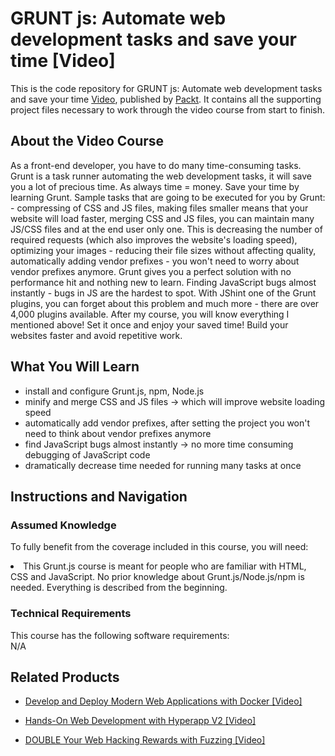 


# GRUNT js: Automate web development tasks and save your time [Video]
This is the code repository for GRUNT js: Automate web development tasks and save your time [Video](https://www.packtpub.com/web-development/grunt-js-automate-web-development-tasks-and-save-your-time-video), published by [Packt](https://www.packtpub.com/?utm_source=github). It contains all the supporting project files necessary to work through the video course from start to finish.
## About the Video Course
As a front-end developer, you have to do many time-consuming tasks. Grunt is a task runner automating the web development tasks, it will save you a lot of precious time. As always time = money. Save your time by learning Grunt. Sample tasks that are going to be executed for you by Grunt: - compressing of CSS and JS files, making files smaller means that your website will load faster, merging CSS and JS files, you can maintain many JS/CSS files and at the end user only one. This is decreasing the number of required requests (which also improves the website's loading speed), optimizing your images - reducing their file sizes without affecting quality, automatically adding vendor prefixes - you won't need to worry about vendor prefixes anymore. Grunt gives you a perfect solution with no performance hit and nothing new to learn. Finding JavaScript bugs almost instantly - bugs in JS are the hardest to spot. With JShint one of the Grunt plugins, you can forget about this problem and much more - there are over 4,000 plugins available. After my course, you will know everything I mentioned above! Set it once and enjoy your saved time! Build your websites faster and avoid repetitive work.



<H2>What You Will Learn</H2>
<DIV class=book-info-will-learn-text>
<UL>
<LI> install and configure Grunt.js, npm, Node.js</LI>
<LI>minify and merge CSS and JS files -> which will improve website loading speed</LI>
<LI>automatically add vendor prefixes, after setting the project you won't need to think about vendor prefixes anymore</LI>
<LI>find JavaScript bugs almost instantly -> no more time consuming debugging of JavaScript code</LI>
<LI>dramatically decrease time needed for running many tasks at once</LI>
</UL></DIV>

## Instructions and Navigation
### Assumed Knowledge
To fully benefit from the coverage included in this course, you will need:<br/>
<DIV class=book-info-will-learn-text>
<LI> This Grunt.js course is meant for people who are familiar with HTML, CSS and JavaScript. No prior knowledge about Grunt.js/Node.js/npm is needed. Everything is described from the beginning.	</li>
<DIV>

### Technical Requirements
This course has the following software requirements:<br/>
N/A

## Related Products
* [Develop and Deploy Modern Web Applications with Docker [Video]
](https://www.packtpub.com/application-development/develop-and-deploy-modern-web-applications-docker-video)

* [Hands-On Web Development with Hyperapp V2 [Video]
]( https://www.packtpub.com/application-development/hands-web-development-hyperapp-v2-video)

* [DOUBLE Your Web Hacking Rewards with Fuzzing [Video]
]( https://www.packtpub.com/web-development/double-your-web-hacking-rewards-fuzzing-video)

